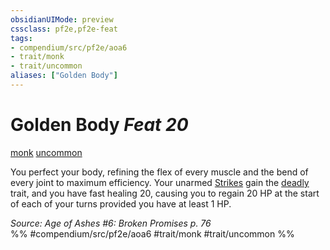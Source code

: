 ```yaml
---
obsidianUIMode: preview
cssclass: pf2e,pf2e-feat
tags:
- compendium/src/pf2e/aoa6
- trait/monk
- trait/uncommon
aliases: ["Golden Body"]
---
```

# Golden Body  *Feat 20*  
[monk](../../rules/traits/monk.md)  [uncommon](../../rules/traits/uncommon.md)  


You perfect your body, refining the flex of every muscle and the bend of every joint to maximum efficiency. Your unarmed [Strikes](../../rules/actions/strike.md) gain the [deadly <d12>](../../rules/traits/deadly.md) trait, and you have fast healing 20, causing you to regain 20 HP at the start of each of your turns provided you have at least 1 HP.

*Source: Age of Ashes #6: Broken Promises p. 76*  
%% #compendium/src/pf2e/aoa6 #trait/monk #trait/uncommon %%